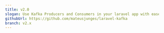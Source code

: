 ```yaml
---
title: v2.0
slogan: Use Kafka Producers and Consumers in your laravel app with ease!
githubUrl: https://github.com/mateusjunges/laravel-kafka
branch: v2.x
---
```

